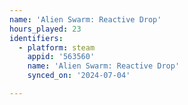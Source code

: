 ```yaml
---
name: 'Alien Swarm: Reactive Drop'
hours_played: 23
identifiers:
  - platform: steam
    appid: '563560'
    name: 'Alien Swarm: Reactive Drop'
    synced_on: '2024-07-04'

---
```


